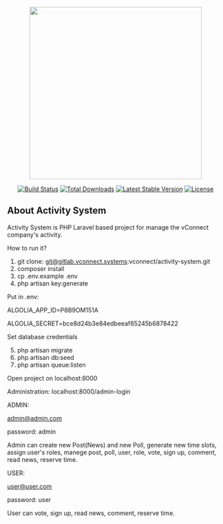 <p align="center"><img src="https://res.cloudinary.com/dtfbvvkyp/image/upload/v1566331377/laravel-logolockup-cmyk-red.svg" width="400"></p>

<p align="center">
<a href="https://travis-ci.org/laravel/framework"><img src="https://travis-ci.org/laravel/framework.svg" alt="Build Status"></a>
<a href="https://packagist.org/packages/laravel/framework"><img src="https://poser.pugx.org/laravel/framework/d/total.svg" alt="Total Downloads"></a>
<a href="https://packagist.org/packages/laravel/framework"><img src="https://poser.pugx.org/laravel/framework/v/stable.svg" alt="Latest Stable Version"></a>
<a href="https://packagist.org/packages/laravel/framework"><img src="https://poser.pugx.org/laravel/framework/license.svg" alt="License"></a>
</p>

## About Activity System

Activity System is PHP Laravel based project for manage the vConnect company's activity.

How to run it?
1. git clone: git@gitlab.vconnect.systems:vconnect/activity-system.git
2. composer install
3. cp .env.example .env
4. php artisan key:generate

Put in .env:

ALGOLIA_APP_ID=P8B9OM151A

ALGOLIA_SECRET=bce8d24b3e84edbeeaf65245b6878422

Set database credentials

5. php artisan migrate
6. php artisan db:seed
7. php artisan queue:listen

Open project on localhost:8000

Administration: localhost:8000/admin-login

 ADMIN: 
 
 admin@admin.com
 
 password: admin
 
 Admin can create new Post(News) and new Poll,
 generate new time slots,
 assign user's roles,
 manege post, poll, user, role,
 vote, sign up, comment, read news, reserve time.
 
 USER:
 
 user@user.com
 
 password: user
 
 User can vote, sign up, read news, comment, reserve time.

